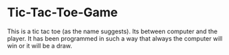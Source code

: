 # Tic-Tac-Toe-Game
This is a tic tac toe (as the name suggests). Its between computer and the player. It has been programmed in such a way that always the computer will win or it will be a draw. 
